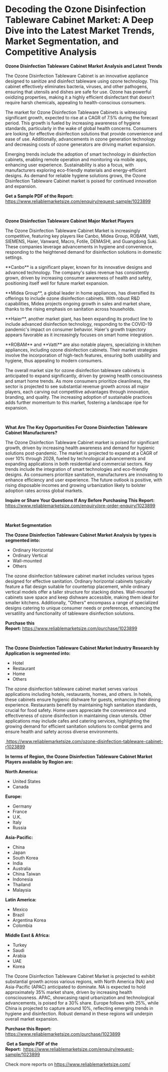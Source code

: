 <p><h1>Decoding the Ozone Disinfection Tableware Cabinet Market: A Deep Dive into the Latest Market Trends, Market Segmentation, and Competitive Analysis</h1></p><p><strong>Ozone Disinfection Tableware Cabinet Market Analysis and Latest Trends</strong></p>
<p><p>The Ozone Disinfection Tableware Cabinet is an innovative appliance designed to sanitize and disinfect tableware using ozone technology. This cabinet effectively eliminates bacteria, viruses, and other pathogens, ensuring that utensils and dishes are safe for use. Ozone has powerful oxidizing properties, making it a highly efficient disinfectant that doesn’t require harsh chemicals, appealing to health-conscious consumers.</p><p>The market for Ozone Disinfection Tableware Cabinets is witnessing significant growth, expected to rise at a CAGR of 7.5% during the forecast period. This growth is fueled by increasing awareness of hygiene standards, particularly in the wake of global health concerns. Consumers are looking for effective disinfection solutions that provide convenience and ease of use. Additionally, advancements in ozone generation technology and decreasing costs of ozone generators are driving market expansion.</p><p>Emerging trends include the adoption of smart technology in disinfection cabinets, enabling remote operation and monitoring via mobile apps, enhancing user experience. Sustainability is also a focus, with manufacturers exploring eco-friendly materials and energy-efficient designs. As demand for reliable hygiene solutions grows, the Ozone Disinfection Tableware Cabinet market is poised for continued innovation and expansion.</p></p>
<p><strong>Get a Sample PDF of the Report:&nbsp;</strong> <a href="https://www.reliablemarketsize.com/enquiry/request-sample/1023899?utm_campaign=3104&utm_medium=2&utm_source=Github&utm_content=ia&utm_term=07032025&utm_id=ozone-disinfection-tableware-cabinet">https://www.reliablemarketsize.com/enquiry/request-sample/1023899</a></p>
<p>&nbsp;</p>
<p><strong>Ozone Disinfection Tableware Cabinet Major Market Players</strong></p>
<p><p>The Ozone Disinfection Tableware Cabinet Market is increasingly competitive, featuring key players like Canbo, Midea Group, ROBAM, Vatti, SIEMENS, Haier, Vanward, Macro, Fotile, DEMASHI, and Guangdong Suki. These companies leverage advancements in hygiene and convenience, responding to the heightened demand for disinfection solutions in domestic settings.</p><p>**Canbo** is a significant player, known for its innovative designs and advanced technology. The company's sales revenue has consistently grown, driven by increasing consumer awareness of health and safety, positioning itself well for future market expansion.</p><p>**Midea Group**, a global leader in home appliances, has diversified its offerings to include ozone disinfection cabinets. With robust R&D capabilities, Midea projects ongoing growth in sales and market share, thanks to the rising emphasis on sanitation across households.</p><p>**Haier**, another market giant, has been expanding its product line to include advanced disinfection technology, responding to the COVID-19 pandemic's impact on consumer behavior. Haier's growth trajectory appears favorable as it increasingly focuses on smart home integration.</p><p>**ROBAM** and **Vatti** are also notable players, specializing in kitchen appliances, including ozone disinfection cabinets. Their market strategies involve the incorporation of high-tech features, ensuring both usability and hygiene, thus appealing to modern consumers.</p><p>The overall market size for ozone disinfection tableware cabinets is anticipated to expand significantly, driven by growing health consciousness and smart home trends. As more consumers prioritize cleanliness, the sector is projected to see substantial revenue growth across all major players, each carving out competitive advantages through innovation, branding, and quality. The increasing adoption of sustainable practices adds further momentum to this market, fostering a landscape ripe for expansion.</p></p>
<p>&nbsp;</p>
<p><strong>What Are The Key Opportunities For Ozone Disinfection Tableware Cabinet Manufacturers?</strong></p>
<p><p>The Ozone Disinfection Tableware Cabinet market is poised for significant growth, driven by increasing health awareness and demand for hygienic solutions post-pandemic. The market is projected to expand at a CAGR of over 10% through 2028, fueled by technological advancements and expanding applications in both residential and commercial sectors. Key trends include the integration of smart technologies and eco-friendly designs. As consumers prioritize sanitation, manufacturers are innovating to enhance efficiency and user experience. The future outlook is positive, with rising disposable incomes and growing urbanization likely to bolster adoption rates across global markets.</p></p>
<p><strong>Inquire or Share Your Questions If Any Before Purchasing This Report:</strong> <a href="https://www.reliablemarketsize.com/enquiry/pre-order-enquiry/1023899?utm_campaign=3104&utm_medium=2&utm_source=Github&utm_content=ia&utm_term=07032025&utm_id=ozone-disinfection-tableware-cabinet">https://www.reliablemarketsize.com/enquiry/pre-order-enquiry/1023899</a></p>
<p>&nbsp;</p>
<p><strong>Market Segmentation</strong></p>
<p><strong>The Ozone Disinfection Tableware Cabinet Market Analysis by types is segmented into:</strong></p>
<p><ul><li>Ordinary Horizontal</li><li>Ordinary Vertical</li><li>Wall-mounted</li><li>Others</li></ul></p>
<p><p>The ozone disinfection tableware cabinet market includes various types designed for effective sanitation. Ordinary horizontal cabinets typically feature a flat design suitable for countertop placement, while ordinary vertical models offer a taller structure for stacking dishes. Wall-mounted cabinets save space and keep dishware accessible, making them ideal for smaller kitchens. Additionally, "Others" encompass a range of specialized designs catering to unique consumer needs or preferences, enhancing the versatility and functionality of tableware disinfection solutions.</p></p>
<p><strong>Purchase this Report:&nbsp;</strong><a href="https://www.reliablemarketsize.com/purchase/1023899?utm_campaign=3104&utm_medium=2&utm_source=Github&utm_content=ia&utm_term=07032025&utm_id=ozone-disinfection-tableware-cabinet">https://www.reliablemarketsize.com/purchase/1023899</a></p>
<p>&nbsp;</p>
<p><strong>The Ozone Disinfection Tableware Cabinet Market Industry Research by Application is segmented into:</strong></p>
<p><ul><li>Hotel</li><li>Restaurant</li><li>Home</li><li>Others</li></ul></p>
<p><p>The ozone disinfection tableware cabinet market serves various applications including hotels, restaurants, homes, and others. In hotels, these cabinets ensure hygienic dishware for guests, enhancing their dining experience. Restaurants benefit by maintaining high sanitation standards, crucial for food safety. Home users appreciate the convenience and effectiveness of ozone disinfection in maintaining clean utensils. Other applications may include cafes and catering services, highlighting the growing demand for efficient sanitation solutions to combat germs and ensure health and safety across diverse environments.</p></p>
<p><a href="https://www.reliablemarketsize.com/ozone-disinfection-tableware-cabinet-r1023899?utm_campaign=3104&utm_medium=2&utm_source=Github&utm_content=ia&utm_term=07032025&utm_id=ozone-disinfection-tableware-cabinet">&nbsp;https://www.reliablemarketsize.com/ozone-disinfection-tableware-cabinet-r1023899</a></p>
<p><strong>In terms of Region, the Ozone Disinfection Tableware Cabinet Market Players available by Region are:</strong></p>
<p>
    <p> <strong> North America: </strong>
        <ul>
            <li>United States</li>
            <li>Canada</li>
        </ul>
        </p> 
    <p> <strong> Europe: </strong>
        <ul>
            <li>Germany</li>
            <li>France</li>
            <li>U.K.</li>
            <li>Italy</li>
            <li>Russia</li>
        </ul>
        </p> 
    <p> <strong> Asia-Pacific: </strong>
        <ul>
            <li>China</li>
            <li>Japan</li>
            <li>South Korea</li>
            <li>India</li>
            <li>Australia</li>
            <li>China Taiwan</li>
            <li>Indonesia</li>
            <li>Thailand</li>
            <li>Malaysia</li>
        </ul>
        </p> 
    <p> <strong> Latin America: </strong>
        <ul>
            <li>Mexico</li>
            <li>Brazil</li>
            <li>Argentina Korea</li>
            <li>Colombia</li>
        </ul>
        </p> 
    <p> <strong> Middle East & Africa: </strong>
        <ul>
            <li>Turkey</li>
            <li>Saudi</li>
            <li>Arabia</li>
            <li>UAE</li>
            <li>Korea</li>
        </ul>
    </p>
    </p>
<p><p>The Ozone Disinfection Tableware Cabinet Market is projected to exhibit substantial growth across various regions, with North America (NA) and Asia-Pacific (APAC) anticipated to dominate. NA is expected to hold approximately 35% market share, driven by increasing health consciousness. APAC, showcasing rapid urbanization and technological advancements, is poised for a 30% share. Europe follows with 25%, while China is projected to capture around 10%, reflecting emerging trends in hygiene and disinfection. Robust demand in these regions will underpin overall market expansion.</p></p>
<p><strong>Purchase this Report: </strong><a href="https://www.reliablemarketsize.com/purchase/1023899?utm_campaign=3104&utm_medium=2&utm_source=Github&utm_content=ia&utm_term=07032025&utm_id=ozone-disinfection-tableware-cabinet">https://www.reliablemarketsize.com/purchase/1023899</a></p>
<p>&nbsp;<strong>Get a Sample PDF of the Report:&nbsp;&nbsp;</strong><a href="https://www.reliablemarketsize.com/enquiry/request-sample/1023899?utm_campaign=3104&utm_medium=2&utm_source=Github&utm_content=ia&utm_term=07032025&utm_id=ozone-disinfection-tableware-cabinet">https://www.reliablemarketsize.com/enquiry/request-sample/1023899</a></p>
<p><strong></strong></p>
<p>Check more reports on <a href="https://www.reliablemarketsize.com/?utm_campaign=3104&utm_medium=2&utm_source=Github&utm_content=ia&utm_term=07032025&utm_id=ozone-disinfection-tableware-cabinet">https://www.reliablemarketsize.com/</a></p>